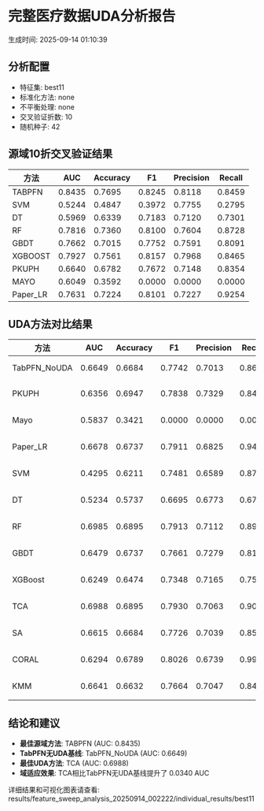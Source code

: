 # 完整医疗数据UDA分析报告

生成时间: 2025-09-14 01:10:39

## 分析配置

- 特征集: best11
- 标准化方法: none
- 不平衡处理: none
- 交叉验证折数: 10
- 随机种子: 42

## 源域10折交叉验证结果

| 方法 | AUC | Accuracy | F1 | Precision | Recall |
|------|-----|----------|----|-----------| -------|
| TABPFN | 0.8435 | 0.7695 | 0.8245 | 0.8118 | 0.8459 |
| SVM | 0.5244 | 0.4847 | 0.3972 | 0.7755 | 0.2795 |
| DT | 0.5969 | 0.6339 | 0.7183 | 0.7120 | 0.7301 |
| RF | 0.7816 | 0.7360 | 0.8100 | 0.7604 | 0.8728 |
| GBDT | 0.7662 | 0.7015 | 0.7752 | 0.7591 | 0.8091 |
| XGBOOST | 0.7927 | 0.7561 | 0.8157 | 0.7968 | 0.8465 |
| PKUPH | 0.6640 | 0.6782 | 0.7672 | 0.7148 | 0.8354 |
| MAYO | 0.6049 | 0.3592 | 0.0000 | 0.0000 | 0.0000 |
| Paper_LR | 0.7631 | 0.7224 | 0.8101 | 0.7227 | 0.9254 |

## UDA方法对比结果

| 方法 | AUC | Accuracy | F1 | Precision | Recall | 类型 |
|------|-----|----------|----|-----------| -------|------|
| TabPFN_NoUDA | 0.6649 | 0.6684 | 0.7742 | 0.7013 | 0.8640 | TabPFN基线 |
| PKUPH | 0.6356 | 0.6947 | 0.7838 | 0.7329 | 0.8474 | 传统基线 |
| Mayo | 0.5837 | 0.3421 | 0.0000 | 0.0000 | 0.0000 | 传统基线 |
| Paper_LR | 0.6678 | 0.6737 | 0.7911 | 0.6825 | 0.9429 | 传统基线 |
| SVM | 0.4295 | 0.6211 | 0.7481 | 0.6589 | 0.8718 | 机器学习基线 |
| DT | 0.5234 | 0.5737 | 0.6695 | 0.6773 | 0.6705 | 机器学习基线 |
| RF | 0.6985 | 0.6895 | 0.7913 | 0.7112 | 0.8949 | 机器学习基线 |
| GBDT | 0.6479 | 0.6737 | 0.7661 | 0.7279 | 0.8141 | 机器学习基线 |
| XGBoost | 0.6249 | 0.6474 | 0.7348 | 0.7165 | 0.7583 | 机器学习基线 |
| TCA | 0.6988 | 0.6895 | 0.7930 | 0.7063 | 0.9040 | UDA方法 |
| SA | 0.6615 | 0.6684 | 0.7726 | 0.7039 | 0.8560 | UDA方法 |
| CORAL | 0.6294 | 0.6789 | 0.8026 | 0.6739 | 0.9920 | UDA方法 |
| KMM | 0.6641 | 0.6632 | 0.7664 | 0.7047 | 0.8400 | UDA方法 |

## 结论和建议

- **最佳源域方法**: TABPFN (AUC: 0.8435)
- **TabPFN无UDA基线**: TabPFN_NoUDA (AUC: 0.6649)
- **最佳UDA方法**: TCA (AUC: 0.6988)
- **域适应效果**: TCA相比TabPFN无UDA基线提升了 0.0340 AUC

详细结果和可视化图表请查看: results/feature_sweep_analysis_20250914_002222/individual_results/best11